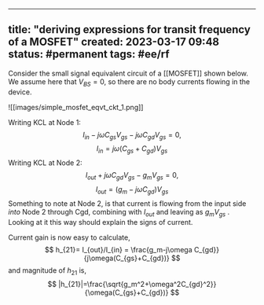 
---
title: "deriving expressions for transit frequency of a MOSFET"
created: 2023-03-17 09:48
status: #permanent
tags: #ee/rf
---

Consider  the small signal equivalent circuit of a [[MOSFET]] shown below. We assume here that $V_{BS}=0$, so there are no body currents flowing in the device.

![[images/simple_mosfet_eqvt_ckt_1.png]]

Writing KCL at Node 1:
$$
I_{in}-j\omega C_{gs}V_{gs} - j\omega C_{gd}V_{gs} = 0,
$$
$$
I_{in}=j\omega(C_{gs}+C_{gd})V_{gs}
$$
Writing KCL at Node 2:
$$
I_{out}+j\omega C_{gd}V_{gs}-g_mV_{gs}=0,
$$
$$
I_{out}=(g_m-j\omega C_{gd})V_{gs}
$$
Something to note at Node 2, is that current is flowing from the input side *into* Node 2 through Cgd, combining with $I_{out}$ and leaving as $g_mV_{gs}$ . Looking at it this way should explain the signs of current.

Current gain is now easy to calculate,
$$
h_{21}= I_{out}/I_{in} = \frac{g_m-j\omega C_{gd}}{j\omega(C_{gs}+C_{gd})}
$$
and magnitude of $h_{21}$ is,
$$
|h_{21}|=\frac{\sqrt{g_m^2+\omega^2C_{gd}^2}}{\omega(C_{gs}+C_{gd})}
$$



